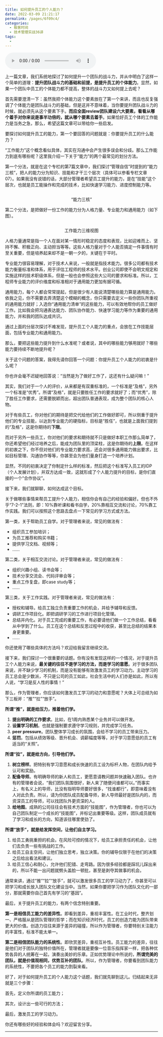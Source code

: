 ```yaml
---
title: 如何提升员工的个人能力？
date: 2022-03-09 21:21:17
permalink: /pages/6f09c4/
categories:
  - 极客时间
  - 技术管理实战36讲
tags:
  - 
---
```

<audio title="17.如何提升员工的个人能力？" src="https://static001.geekbang.org/resource/audio/08/ff/0808ed2aa792e860dcc076eb10b309ff.mp3" controls="controls"></audio> 
<p>上一篇文章，我们系统地探讨了如何提升一个团队的战斗力，并从中明白了这样一个简单的道理：<strong>提升团队战斗力的基础和前提，是提升员工的个体能力</strong>。显然，如果一个团队中员工的个体能力都不提高，整体的战斗力又如何提上去呢？</p>
<p>首先需要澄清一下：虽然我把个体能力这个要素放在了第一个来讲，而且也反复强调了个体能力是团队战斗力的基础，但是这并不意味着，当你要提升团队战斗力的时候，就必须先从这个要素下手。<strong>而应全面review团队建设六大要素，看看从哪个着手对你来说是事半功倍的，就从哪个要素去着手</strong>。如果恰好员工个体的工作能力是当务之急，那么，希望这篇文章可以带给你一些启发。</p>
<p><span class="orange">要探讨如何提升员工的能力，第一个要回答的问题就是：你要提升员工的什么能力？</span></p>
<p>“工作能力”这个概念看似具体，其实在沟通中会产生很多误会和分歧。那么工作能力到底有哪些呢？这里我介绍一下关于“能力”的两个最常见的划分方法。</p>
<p>第一个分法，就是在这个专栏的第7篇文章中，我们探讨“管理自信”时提到的“能力三核”，把人的能力分为知识、技能和才干三个层次（具体可以参看专栏文章07）。如果我没有说错的话，大部分管理者希望员工提升的能力，是在“技能”这个层次，也就是员工能操作和完成的技术，比如快速学习能力、进度控制能力等。</p><!-- [[[read_end]]] -->
<p><img src="https://static001.geekbang.org/resource/image/cd/40/cd2b601517d3598b9248ddf7f1458c40.jpg" alt="" /></p>
<center><span class="reference">“能力三核”</span></center>
<p>第二个分法，是把做好一份工作的能力分为人格力量、专业能力和通用能力（如下图）。</p>
<p><img src="https://static001.geekbang.org/resource/image/c0/cd/c0afa2a64bdd3d8f3a53587d5a08abcd.png" alt="" /></p>
<center><span class="reference">工作能力三维视图</span></center>
<p>人格力量通常是指一个人在面对某一情形时稳定的态度和表现，比如迎难而上、坚持不懈、积极正向、主动担当等等。这些人格力量对于个人能否搞定一件事情有时至关重要，但是培养起来却不是一朝一夕的，关键在于平时。</p>
<p>专业能力很容易理解，对于技术人来说，一般就是指技术能力。很多公司都有技术能力衡量标准和体系，用于评估工程师的技术水平。创业公司即使不会明文规定和实施这样的技术职级体系，但是一般也会参照这些大公司的要求和标准。所以，工程师专业能力的评价维度和标准相对于通用能力更加有据可循。</p>
<p>通用能力，每个人都会常常提起，但是很少有人能说清楚哪些能力算是通用能力。依我之见，你不需要去弄清楚这个模糊的概念，你只需要去定义一些你团队所重视的通用能力就好；入选你“通用能力清单”的这些能力，可以有效地帮你的员工做好工作。比如我会把沟通表达能力、团队协作能力、快速学习能力等作为重要的通用能力，并和我的团队达成共识。</p>
<p>通过上面的分层次探讨不难发现，提升员工个人能力的重点，会放在工作技能层面，包括专业能力和通用能力。</p>
<p>那么，要把这些能力提升到什么水准呢？或者说，其中的哪些能力够用就好？哪些能力要持续不断地提升呢？</p>
<p>关于这个问题的答案，我得先请你回答一个问题：你提升员工个人能力的初衷是什么呢？</p>
<p>你也许会毫不迟疑地回答说：“当然是为了做好工作了，这还有什么疑问嘛！”</p>
<p>其实，我们对于一个人的评价，从来都是有双重标准的，一个标准是“及格”，另外一个标准是“优秀”。所谓“及格”，就是只要胜任工作的要求就好了；而“优秀”，除了胜任工作要求，还需要脱颖而出，超出团队普通表现，成为整个团队的核心人物。</p>
<p>对于有些员工，你对他们的期待是把交代给他们的工作做好即可，所以侧重于提升他们的专业技能，以达到专业能力的硬指标，目标是“胜任”，也就是上面我们提到的“及格”，这是你期待的<strong>下限</strong>。</p>
<p>而对于另外一些员工，你对他们的要求和期待就不只是做好本职工作那么简单了，你还希望他们经过培养之后，能成为团队里的顶梁柱，这是你期待的<strong>上限</strong>。在这样的初衷之下，你不但对他们的专业能力要求高，还会对很多通用能力做出要求，比如目标管理、沟通协作等等，你甚至会为他们量身打造一个培养计划。</p>
<p>显然，不同的初衷决定了你制定什么样的标准，然后把这个标准写入员工的IDP（个人发展计划），并双方达成一致，这就形成了个人能力提升的目标，是你们直接的一个“合作协议”。</p>
<p><span class="orange">接下来，我们就聊聊，如何达成这个目标。</span></p>
<p>关于做哪些事情来帮员工提升个人能力，相信你会有自己的经验和偏好。但也不外乎“7-2-1”法则，即：10%靠听课和看书自学，20%靠相互交流和讨论，70%靠工作实践。我们可以按照这个思路去盘点一下常见的学习方式或方法。</p>
<p>第一类，关于帮助员工自学。对于管理者来说，常见的做法有：</p>
<ul>
<li>组织员工参加培训；</li>
<li>为员工推荐和购买书籍；</li>
<li>提供学习文档、视频等；</li>
<li>……</li>
</ul>
<p>第二类，关于相互交流讨论。对于管理者来说，常见的做法有：</p>
<ul>
<li>组织兴趣小组、读书会等；</li>
<li>技术分享交流会、代码评审会等；</li>
<li>重点工作复盘，即case study等；</li>
<li>……</li>
</ul>
<p>第三类，关于工作实践。对于管理者来说，常见的做法有：</p>
<ul>
<li>授权和辅导。给员工独立负责重要工作的机会，并给予辅导和反馈。</li>
<li>调研工作项目化。即把调研学习的工作进行项目化管理。</li>
<li>总结并内化。对于员工完成的重要工作，有必要请他们做一个工作总结，看看从中学到了什么。员工在这个总结和反思过程中的收获，甚至比总结的结果本身更重要。</li>
<li>……</li>
</ul>
<p>你还使用了哪些具体的方法吗？欢迎给我留言继续交流。</p>
<p>接下来，我们探讨一个很重要的话题。你有没有发现这样的一个情况，对于提升员工个人能力来说，<strong>最关键的往往不是学习的方法，而是学习的意愿</strong>。对于很多团队来说，并不缺少学习的机制，而是没有能够有效激发员工的学习动力。主动学习的员工总会是少数派，不只是公司的员工如此，社会生活中的人们亦是如此，所以有人说，“学习是反人性的事情！”</p>
<p>那么，<span class="orange">作为管理者，你应该如何激发员工学习的动力和意愿呢？</span>大体上可总结为如下三板斧：“推”“拉”“放手”。</p>
<p><strong>所谓“推”，就是给压力，推着他们学。</strong></p>
<ol>
<li><strong>提出明确的工作要求</strong>。比如，在1周内熟悉某个业务并可以做开发。</li>
<li><strong>设置学习机制</strong>。也就是强制要求遵守学习规则，并完成学习任务。</li>
<li><strong>peer pressure</strong>。团队整体学习成长的氛围，会给不学习的员工带来压力。</li>
<li><strong>惩罚</strong>。包括从绩效等级、晋升机会、调薪幅度等等，对于学习意愿低的员工有适当的“关照”。</li>
</ol>
<p><strong>所谓“拉”，就是给方向，引导他们学。</strong></p>
<ol>
<li><strong>树立榜样</strong>。把特别有学习意愿和成长快速的员工设为标杆人物，在团队内给予认可和奖励。</li>
<li><strong>配备导师</strong>。有明确导师的新人和员工，更愿意请教问题并快速融入团队。也许有的管理者会说，“我们团队氛围很好，新人来了随便问谁都可以。”而事实上，有名义上的导师，比没有指明导师要好很多，“找谁都行”，即意味着没有人对此负责。所以，请为你团队成员配备导师，新人导师最好是团队内的，而资深员工的导师，可以找团队外更资深的人。</li>
<li><strong>给地图</strong>。成熟的公司往往会有技术方面的“技能图”，作为管理者，你也可以为自己团队制定一个成长的“技能图”，并标记出重要等级。这样，团队成员就有了学习和成长的方向，知道该往哪里使劲了。</li>
</ol>
<p><strong>所谓“放手”，就是给发挥空间，让他们自主学习。</strong></p>
<ol>
<li>给员工勇挑重担的机会。在风险可控的情况下，给员工承担责任的机会，让他们去负责一些有挑战的工作。</li>
<li>给员工自主空间，让他们独立思考，独立决策。你的辅导仅限于在他们的决策之后给出看法和建议。</li>
<li>给员工信心和耐心，允许他们犯错、走弯路。因为很多经验都是踩坑儿踩出来的，所以不能一出问题就劈头盖脸一顿批，甚至是剥夺其做事的机会。</li>
</ol>
<p>通常来讲，通过“推”“拉”“放手”，就可以激发很多员工的学习动力了，你甚至可以把学习和成长放入团队文化建设当中。当然，如果你要把学习作为团队文化的一部分，那就需要你自己首先有学习的“基因”。</p>
<p><span class="orange">最后，关于提升员工的能力，有两个信念特别重要。</span></p>
<p><strong>第一是相信员工能力的差异性</strong>。即看到差异，重视丰富性。在工业时代，整齐划一、严格服从是团队管理的哲学；而在知识经济时代，员工的创造力能为团队带来更大的价值。创造力往往来源于差异的碰撞，所以作为管理者，你要特别关注能力的丰富性，标准不能太单一。</p>
<p><strong>第二是相信团队能力的系统性</strong>。即欣赏差异，重视互补性。员工能力的差异，往往是他们对于团队的独特价值所在，管理者就是要像一位音乐指挥家一样，把各种优势各异的人统筹在一起，演奏出美妙的乐章。正如优势理论中所说的，<strong>所谓完美的团队，就是价值观相同，优势互补的团队</strong>。所以，作为管理者，你要看到团队能力的系统性，不要把各个员工的能力割裂来看。</p>
<p>好了，对于如何提升员工的个人能力这个话题，我们就先聊到这儿。归结起来无非就是三个步骤：</p>
<p>首先，定义你所谓的员工能力；</p>
<p>其次，设计出一些可行的方法；</p>
<p>最后，激发员工的学习动力。</p>
<p>你还有哪些好的经验和体会吗？欢迎留言分享。</p>
<hr />
<p></p>
